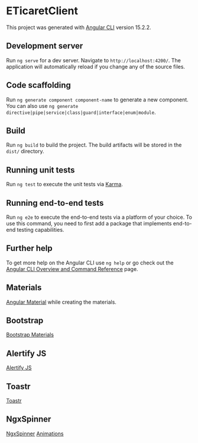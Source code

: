 # ETicaretClient

This project was generated with [Angular CLI](https://github.com/angular/angular-cli) version 15.2.2.

## Development server

Run `ng serve` for a dev server. Navigate to `http://localhost:4200/`. The application will automatically reload if you change any of the source files.

## Code scaffolding

Run `ng generate component component-name` to generate a new component. You can also use `ng generate directive|pipe|service|class|guard|interface|enum|module`.

## Build

Run `ng build` to build the project. The build artifacts will be stored in the `dist/` directory.

## Running unit tests

Run `ng test` to execute the unit tests via [Karma](https://karma-runner.github.io).

## Running end-to-end tests

Run `ng e2e` to execute the end-to-end tests via a platform of your choice. To use this command, you need to first add a package that implements end-to-end testing capabilities.

## Further help

To get more help on the Angular CLI use `ng help` or go check out the [Angular CLI Overview and Command Reference](https://angular.io/cli) page.

## Materials

[Angular Material](https://material.angular.io/) while creating the materials.

## Bootstrap

[Bootstrap Materials](https://getbootstrap.com/docs/5.3/getting-started/download/)

## Alertify JS

[Alertify JS](https://alertifyjs.com/guide.html)

## Toastr

[Toastr](https://github.com/scttcper/ngx-toastr)

## NgxSpinner

[NgxSpinner](https://github.com/Napster2210/ngx-spinner)
[Animations](https://labs.danielcardoso.net/load-awesome/animations.html)
